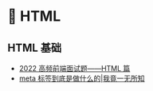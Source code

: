 # 🛫 HTML

## HTML 基础

-   [2022 高频前端面试题——HTML 篇](https://juejin.cn/post/7095899257072254989)
-   [meta 标签到底是做什么的|我竟一无所知](https://juejin.cn/post/6987919006468407309)
